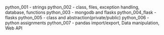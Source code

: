 python_001 - strings
python_002 - class, files, exception handling, database, functions
python_003 - mongodb and flasks
python_004_flask - flasks
python_005 - class and abstraction(private/public)
python_006 - python assignments
python_007 - pandas import/export, Data manipulation, Web API